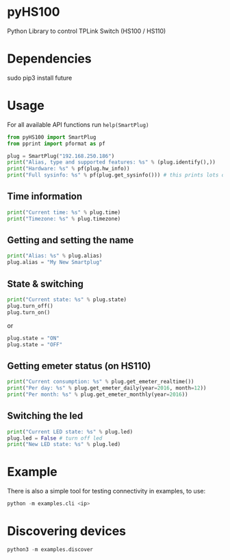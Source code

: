 # pyHS100
Python Library to control TPLink Switch (HS100 / HS110)

# Dependencies
sudo pip3 install future

# Usage

For all available API functions run ```help(SmartPlug)```

```python
from pyHS100 import SmartPlug
from pprint import pformat as pf

plug = SmartPlug("192.168.250.186")
print("Alias, type and supported features: %s" % (plug.identify(),))
print("Hardware: %s" % pf(plug.hw_info))
print("Full sysinfo: %s" % pf(plug.get_sysinfo())) # this prints lots of information about the device
```

## Time information
```python
print("Current time: %s" % plug.time)
print("Timezone: %s" % plug.timezone)
```

## Getting and setting the name
```python
print("Alias: %s" % plug.alias)
plug.alias = "My New Smartplug"
```

## State & switching
```python
print("Current state: %s" % plug.state)
plug.turn_off()
plug.turn_on()
```
or
```python
plug.state = "ON"
plug.state = "OFF"
```

## Getting emeter status (on HS110)
```python
print("Current consumption: %s" % plug.get_emeter_realtime())
print("Per day: %s" % plug.get_emeter_daily(year=2016, month=12))
print("Per month: %s" % plug.get_emeter_monthly(year=2016))
```

## Switching the led
```python
print("Current LED state: %s" % plug.led)
plug.led = False # turn off led
print("New LED state: %s" % plug.led)

```

# Example
There is also a simple tool for testing connectivity in examples, to use:
```python
python -m examples.cli <ip>
```

# Discovering devices
```python
python3 -m examples.discover
```

